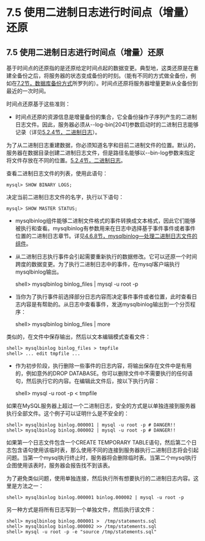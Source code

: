 #  **7.5 使用二进制日志进行时间点（增量）还原**

## **7.5 使用二进制日志进行时间点（增量）还原**

基于时间点的还原指的是还原给定时间点起的数据变更。典型地，这类还原是在重建全备份之后，将服务器的状态变成备份的时刻。（能有不同的方式做全备份，例如在[7.2节，数据库备份方式](./07.02.00_Database_Backup_Methods.md)所罗列的）。时间点还原将服务器增量更新从全备份到最近的一次时间。

时间点还原基于这些准则：

* 时间点还原的资源信息是增量备份的集合，它全备份操作子序列产生的二进制日志文件。因此，服务器必须从--log-bin[2041]参数启动时的二进制日志能够记录（详见[5.2.4节，二进制日志](../Chapter_05/05.02.04_The_Binary_Log.md)）。

为了从二进制日志重建数据，你必须知道名字和目前二进制文件的位置。默认的，服务器在数据目录创建二进制日志文件，但是路径名能够以--bin-log参数来指定将文件存放在不同的位置。[5.2.4节，二进制日志](../Chapter_05/05.02.04_The_Binary_Log.md)。

查看二进制日志文件的列表，使用此语句：

	mysql> SHOW BINARY LOGS;

决定当前二进制日志文件的名字，执行以下语句：

	mysql> SHOW MASTER STATUS;

* mysqlbinlog组件能够二进制文件格式的事件转换成文本格式，因此它们能够被执行和查看。mysqlbinlog有参数用来在日志中选择基于事件事件或者事件位置的二进制日志章节。详见[4.6.8节，mysqlbinlog—处理二进制日志文件的组件](../Chapter_04/04.06.10_mysqlhotcopy_A_Database_Backup_Program.md)。

* 从二进制日志执行事件会引起需要重新执行的数据修改。它可以还原一个时间跨度的数据变更。为了执行二进制日志中的事件，在mysql客户端执行mysqlbinlog输出。

	shell> mysqlbinlog binlog_files | mysql -u root -p

* 当你为了执行事件前选择部分日志内容而决定事件事件或者位置，此时查看日志内容是有帮助的。从日志中查看事件，发送mysqlbinlog输出到一个分页程序：

	shell> mysqlbinlog binlog_files | more

类似的，在文件中保存输出，然后以文本编辑模式查看文件：

	shell> mysqlbinlog binlog_files > tmpfile
	shell> ... edit tmpfile ...

* 作为初步阶段，执行删除一些事件的日志内容，将输出保存在文件中是有用的，例如意外的DROP DATABASE。你可以删除文件中不需要执行的任何语句，然后执行它的内容。在编辑此文件后，按以下执行内容：

	shell> mysql -u root -p < tmpfile

如果在MySQL服务器上超过一个二进制日志，安全的方式是以单独连接到服务器执行全部文件。这个例子可以证明什么是不安全的：

	shell> mysqlbinlog binlog.000001 | mysql -u root -p # DANGER!!
	shell> mysqlbinlog binlog.000002 | mysql -u root -p # DANGER!!

如果第一个日志文件包含一个CREATE TEMPORARY TABLE语句，然后第二个日志包含语句使用该临时表，那么使用不同的连接到服务器执行二进制日志将会引起问题。当第一个mysql执行终止时，服务器将会删除临时表。当第二个mysql执行企图使用该表时，服务器会报告找不到该表。

为了避免类似问题，使用单独连接，然后执行所有想要执行的二进制日志内容。这里是方法之一：

	shell> mysqlbinlog binlog.000001 binlog.000002 | mysql -u root -p

另一种方式是将所有日志写到一个单独文件，然后执行该文件：

	shell> mysqlbinlog binlog.000001 >  /tmp/statements.sql
	shell> mysqlbinlog binlog.000002 >> /tmp/statements.sql
	shell> mysql -u root -p -e "source /tmp/statements.sql"